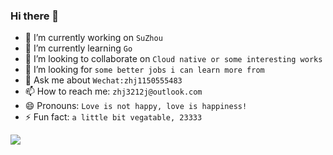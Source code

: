 ### Hi there 👋
- 🔭 I’m currently working on `SuZhou`
- 🌱 I’m currently learning `Go`
- 👯 I’m looking to collaborate on `Cloud native or some interesting works`
- 🤔 I’m looking for `some better jobs i can learn more from`
- 💬 Ask me about `Wechat:zhj1150555483`
- 📫 How to reach me: `zhj3212j@outlook.com`
- 😄 Pronouns: `Love is not happy, love is happiness!`
- ⚡ Fun fact: `a little bit vegatable, 23333`

![](https://images5.alphacoders.com/413/thumb-350-413842.jpg)
